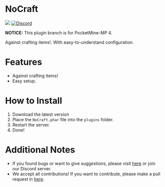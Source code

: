 # NoCraft

<a href="https://poggit.pmmp.io/p/NoCraft"><img src="https://poggit.pmmp.io/shield.dl.total/NoCraft"></a>
[![Discord](https://img.shields.io/discord/869130615851745281.svg?label=&logo=discord&logoColor=ffffff&color=7389D8&labelColor=6A7EC2)](https://discord.gg/YYquESwF)

**NOTICE:** This plugin branch is for PocketMine-MP 4.

Against crafting items!.
With easy-to-understand configuration.

# Features

- Against crafting items!
- Easy setup.

# How to Install

1. Download the latest version
2. Place the `NoCraft.phar` file into the `plugins` folder.
3. Restart the server.
4. Done!

# Additional Notes

- If you found bugs or want to give suggestions, please visit <a href="https://github.com/Eric-pm-pl/NoCraft/issues">here</a> or join our Discord server.
- We accept all contributions! If you want to contribute, please make a pull request in <a href="https://github.com/Eric-pm-pl/NoCraft/pulls">here</a>.
